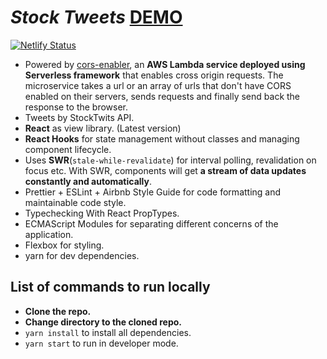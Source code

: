 
# *Stock Tweets* [DEMO](https://stocktwitter.netlify.app/)
[![Netlify Status](https://api.netlify.com/api/v1/badges/3dcb0b8a-5f93-4814-884b-046081a138ad/deploy-status)](https://app.netlify.com/sites/stocktwitter/deploys)

 - Powered by [cors-enabler](https://github.com/bhuvanmalik007/cors-enabler), an **AWS Lambda service deployed using Serverless framework** that enables cross origin requests. The microservice takes a url or an array of urls that don't have CORS enabled on their servers, sends requests and finally send back the response to the browser. 
 - Tweets by StockTwits API.
 - **React** as view library. (Latest version)
 - **React Hooks** for state management without classes and managing component lifecycle.
 - Uses **SWR**(`stale-while-revalidate`) for interval polling, revalidation on focus etc. With SWR, components will get **a stream of data updates constantly and automatically**.
 - Prettier + ESLint + Airbnb Style Guide for code formatting and maintainable code style.
 - Typechecking With React PropTypes.
 - ECMAScript Modules for separating different concerns of the application.
 - Flexbox for styling.
 - yarn for dev dependencies.

## List of commands to run locally

 - **Clone the repo.**
 -  **Change directory to the cloned repo.**
 -  `yarn install` to install all dependencies.
 -  `yarn start` to run in developer mode.


